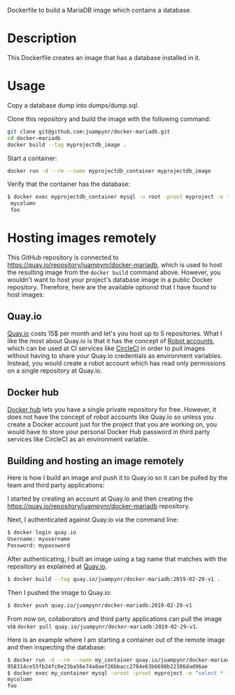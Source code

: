 Dockerfile to build a MariaDB image which contains a database.

# Description

This Dockerfile creates an image that has a database installed in it. 

# Usage

Copy a database dump into dumps/dump.sql.

Clone this repository and build the image with the following command:

```bash
git clone git@github.com:juampynr/docker-mariadb.git
cd docker-mariadb
docker build --tag myprojectdb_image .
```

Start a container:

```bash
docker run -d --rm --name myprojectdb_container myprojectdb_image
```

Verify that the container has the database:

```bash
$ docker exec myprojectdb_container mysql -u root -proot myproject -e "select * from mytable;"
 mycolumn
 foo
```

# Hosting images remotely

This GitHub repository is connected to https://quay.io/repository/juampynr/docker-mariadb,
which is used to host the resulting image from the `docker build` command above. However,
you wouldn't want to host your project's database image in a public Docker repository.
Therefore, here are the available optionst that I have found to host images:

## Quay.io

[Quay.io](https://quay.io) costs 15$ per month and let's you host up to 5 repositories. What
I like the most about Quay.io is that it has the concept of
[Robot accounts](https://docs.quay.io/glossary/robot-accounts.html),
which can be used at CI services like [CircleCI](https://circleci.com/docs/2.0/private-images/)
in order to pull images without having to share your Quay.io credentials as environment
variables. Instead, you would create a robot account which has read only permissions on a single
repository at Quay.io.

## Docker hub

[Docker hub](https://hub.docker.com/) lets you have a single private repository for free.
However, it does not have the concept of robot accounts like Quay.io so unless you create
a Docker account just for the project that you are working on, you would have
to store your personal Docker Hub password in third party services like CircleCI
as an environment variable.

## Building and hosting an image remotely

Here is how I build an image and push it to Quay.io so it can be pulled by the team
and third party applications:

I started by creating an account at Quay.io and then creating the https://quay.io/repository/juampynr/docker-mariadb
repository.

Next, I authenticated against Quay.io via the command line:

```bash
$ docker login quay.io
Username: myusername
Password: mypassword 
```

After authenticating, I built an image using a tag name that matches with the repository as 
explained at [Quay.io](https://docs.quay.io/solution/getting-started.html).

```bash
$ docker build --tag quay.io/juampynr/docker-mariadb:2019-02-29-v1 .
```

Then I pushed the image to Quay.io:

```bash
$ docker push quay.io/juampynr/docker-mariadb:2019-02-29-v1
```

From now on, collaborators and third party applications can pull the image via
`docker pull quay.io/juampynr/docker-mariadb:2019-02-29-v1`.

Here is an example where I am starting a container out of the remote image
and then inspecting the database:

```bash
$ docker run -d --rm --name my_container quay.io/juampynr/docker-mariadb:2019-02-29-v1
958314ce55fb24fc0e23ba56e74a8aef26bbacc2704e63b6698b22386dad96ae
$ docker exec my_container mysql -uroot -proot myproject -e "select * from mytable;"
mycolumn
foo
```


